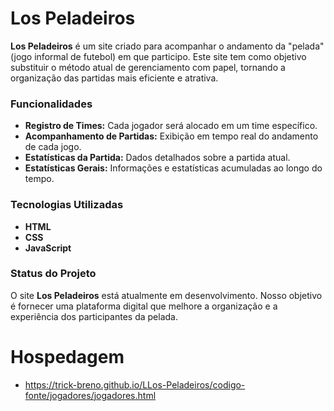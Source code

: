 # Los Peladeiros

**Los Peladeiros** é um site criado para acompanhar o andamento da "pelada" (jogo informal de futebol) em que participo. Este site tem como objetivo substituir o método atual de gerenciamento com papel, tornando a organização das partidas mais eficiente e atrativa.

### Funcionalidades

- **Registro de Times:** Cada jogador será alocado em um time específico.
- **Acompanhamento de Partidas:** Exibição em tempo real do andamento de cada jogo.
- **Estatísticas da Partida:** Dados detalhados sobre a partida atual.
- **Estatísticas Gerais:** Informações e estatísticas acumuladas ao longo do tempo.

### Tecnologias Utilizadas

- **HTML**
- **CSS**
- **JavaScript**

### Status do Projeto

O site **Los Peladeiros** está atualmente em desenvolvimento. Nosso objetivo é fornecer uma plataforma digital que melhore a organização e a experiência dos participantes da pelada.


# Hospedagem

* https://trick-breno.github.io/LLos-Peladeiros/codigo-fonte/jogadores/jogadores.html
